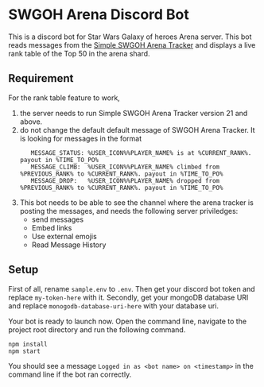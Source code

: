 # SWGOH Arena Discord Bot

This is a discord bot for Star Wars Galaxy of heroes Arena server. This bot reads messages from the [Simple SWGOH Arena Tracker](https://github.com/iprobedroid/swgoh-arena-tracker) and displays a live rank table of the Top 50 in the arena shard.

## Requirement

For the rank table feature to work,

1. the server needs to run Simple SWGOH Arena Tracker version 21 and above.
2. do not change the default default message of SWGOH Arena Tracker. It is looking for messages in the format
   ```
      MESSAGE_STATUS: %USER_ICON%%PLAYER_NAME% is at %CURRENT_RANK%. payout in %TIME_TO_PO%
      MESSAGE_CLIMB:  %USER_ICON%%PLAYER_NAME% climbed from %PREVIOUS_RANK% to %CURRENT_RANK%. payout in %TIME_TO_PO%
      MESSAGE_DROP:   %USER_ICON%%PLAYER_NAME% dropped from %PREVIOUS_RANK% to %CURRENT_RANK%. payout in %TIME_TO_PO%
   ```
3. This bot needs to be able to see the channel where the arena tracker is posting the messages, and needs the following server priviledges:
   - send messages
   - Embed links
   - Use external emojis
   - Read Message History

## Setup

First of all, rename `sample.env` to `.env`. Then get your discord bot token and replace `my-token-here` with it.
Secondly, get your mongoDB database URI and replace `monogodb-database-uri-here` with your database uri.

Your bot is ready to launch now. Open the command line, navigate to the project root directory and run the following command.

```
npm install
npm start
```

You should see a message `Logged in as <bot name> on <timestamp>` in the command line if the bot ran correctly.
